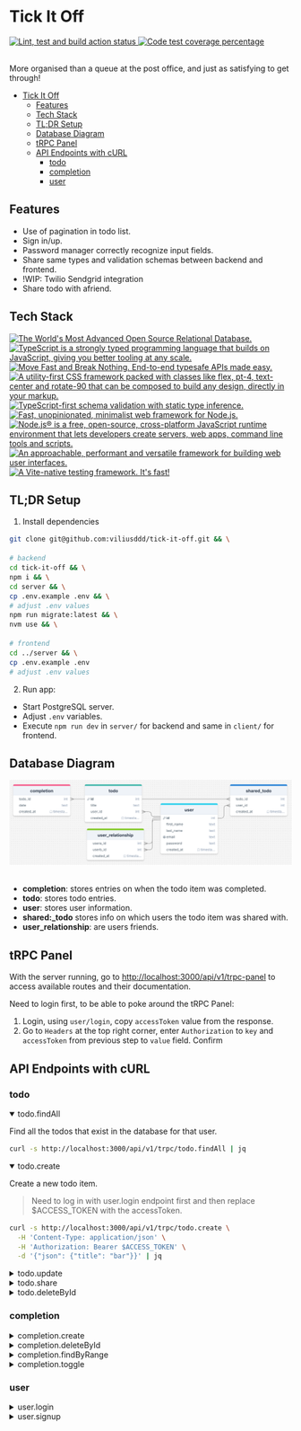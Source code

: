 # Tick It Off

<div align="left">
  <a href="https://github.com/viliusddd/tick-it-off/actions/workflows/deploy.yaml">
    <img
      title="Lint, test and build action status"
      src="https://github.com/viliusddd/tick-it-off/actions/workflows/deploy.yaml/badge.svg"
    >
  </a>
  <a href="https://codecov.io/gh/viliusddd/tick-it-off" >
    <img
      title="Code test coverage percentage"
      src="https://codecov.io/gh/viliusddd/tick-it-off/graph/badge.svg?token=6Flp5F3ty0"
    >
  </a>
</div><br>

More organised than a queue at the post office, and just as satisfying to get through!

- [Tick It Off](#tick-it-off)
  - [Features](#features)
  - [Tech Stack](#tech-stack)
  - [TL;DR Setup](#tldr-setup)
  - [Database Diagram](#database-diagram)
  - [tRPC Panel](#trpc-panel)
  - [API Endpoints with cURL](#api-endpoints-with-curl)
    - [todo](#todo)
    - [completion](#completion)
    - [user](#user)

## Features

- Use of pagination in todo list.
- Sign in/up.
- Password manager correctly recognize input fields.
- Share same types and validation schemas between backend and frontend.
- !WIP: Twilio Sendgrid integration
- Share todo with afriend.

## Tech Stack

<a href="https://postgresql.org">
  <img
    title="The World's Most Advanced Open Source Relational Database."
    src="https://shields.io/badge/PostgreSQL-4169e1.svg?logo=postgresql&logoColor=white"
  >
</a>
<a href="https://typescriptlang.org">
  <img
    title="TypeScript is a strongly typed programming language that builds on JavaScript, giving you better tooling at any scale."
    src="https://shields.io/badge/TypeScript-007ACC.svg?logo=typescript&logoColor=white"
    >
</a>
<a href="https://trpc.io">
  <img
    title="Move Fast and Break Nothing. End-to-end typesafe APIs made easy."
    src="https://shields.io/badge/tRPC-2596BE.svg?logo=trpc&logoColor=white"
  >
</a>
<a href="https://tailwindcss.com">
  <img
    title="A utility-first CSS framework packed with classes like flex, pt-4, text-center and rotate-90 that can be composed to build any design, directly in your markup."
    src="https://img.shields.io/badge/tailwindcss-0F172A?&logo=tailwindcss"
  >
</a>
<a href="https://zod.dev">
  <img
    title="TypeScript-first schema validation with static type inference."
    src="https://shields.io/badge/Zod-000000.svg?logo=Zod&logoColor=3068B7"
  >
</a>
<a href="https://expressjs.com">
  <img
    title="Fast, unopinionated, minimalist web framework for Node.js."
    src="https://shields.io/badge/Express.js-000000.svg?logo=express&logoColor=white"
  >
</a>
<a href="https://nodejs.org">
  <img
    title="Node.js® is a free, open-source, cross-platform JavaScript runtime environment that lets developers create servers, web apps, command line tools and scripts."
    src="https://shields.io/badge/Node.js-0D121C.svg?logo=node.js&logoColor=5FA04E"
  >
</a>
<a href="https://vuejs.org">
  <img
    title="An approachable, performant and versatile framework for building web user interfaces."
    src="https://shields.io/badge/Vue.js-35495E.svg?logo=vuedotjs&logoColor=4FC08D"
  >
</a>
<a href="https://vitest.dev">
  <img
    title="A Vite-native testing framework. It's fast!"
    src="https://shields.io/badge/Vitest-6E9F18.svg?logo=vitest&logoColor=FCC72B"
  >
</a>

## TL;DR Setup

1. Install dependencies

```sh
git clone git@github.com:viliusddd/tick-it-off.git && \

# backend
cd tick-it-off && \
npm i && \
cd server && \
cp .env.example .env && \
# adjust .env values
npm run migrate:latest && \
nvm use && \

# frontend
cd ../server && \
cp .env.example .env
# adjust .env values
```

2. Run app:

- Start PostgreSQL server.
- Adjust `.env` variables.
- Execute `npm run dev` in `server/` for backend and same in `client/` for frontend.

## Database Diagram

<div>
  <a href="https://drawsql.app/teams/my-team-2119/diagrams/tickitoff2/embed">
  <img
    title="tick-it-off postgreSQL diagram."
    src="./assets/tick-it-off-sql-diagram.png">
  </a>
</div>

<br>

- **completion**: stores entries on when the todo item was completed.
- **todo**: stores todo entries.
- **user**: stores user information.
- **shared:_todo** stores info on which users the todo item was shared with.
- **user_relationship**: are users friends.

## tRPC Panel

With the server running, go to <http://localhost:3000/api/v1/trpc-panel> to access available routes and their documentation.

Need to login first, to be able to poke around the tRPC Panel:

1. Login, using `user/login`, copy `accessToken` value from the response.
2. Go to `Headers` at the top right corner, enter `Authorization` to `key` and `accessToken` from previous step to `value` field. Confirm

## API Endpoints with cURL

### todo

<details open>

<summary>todo.findAll</summary>

Find all the todos that exist in the database for that user.

```sh
curl -s http://localhost:3000/api/v1/trpc/todo.findAll | jq
```

</details>

<details open>

<summary>todo.create</summary>

Create a new todo item.

> Need to log in with user.login endpoint first and then replace $ACCESS_TOKEN with the accessToken.

```sh
curl -s http://localhost:3000/api/v1/trpc/todo.create \
  -H 'Content-Type: application/json' \
  -H 'Authorization: Bearer $ACCESS_TOKEN' \
  -d '{"json": {"title": "bar"}}' | jq
```

</details>

<details>

<summary>todo.update</summary>

Update existing todo items.

```sh
curl -s http://localhost:3000/api/v1/trpc/todo.update \
  -H 'Authorization: Bearer $ACCESS_TOKEN' \
  -H 'Content-Type: application/json' \
  -d '{"json": {"id": 19, "title": "Foo bar baz"}}' | jq
```

</details>

<details>

<summary>todo.share</summary>

Share todo item that belongs to you with the other user.

```sh
curl -s http://localhost:3000/api/v1/trpc/todo.share \
  -H 'Authorization: Bearer $ACCESS_TOKEN' \
  -H 'Content-Type: application/json' \
  -d '{"json": {"userId": 2, "todoId": "3"}}' | jq
```

</details>

<details>

<summary>todo.deleteById</summary>

Delete todo item.

```sh
curl -s http://localhost:3000/api/v1/trpc/todo.deleteById?batch=1 \
  -H "Content-Type: application/json" \
  -d '{"0": {"json": {"id": 1}}}' | jq
```

</details>

### completion

<details>

<summary>completion.create</summary>

Create a new entry in the `completion` table. It will show as a checked todo item on that particular day.

```sh
curl -s http://localhost:3000/api/v1/trpc/completion.create \
  -H 'Content-Type: application/json' \
  -d '{"json": {"todoId": 7}}' | jq
```

</details>

<details>

<summary>completion.deleteById</summary>

Remove entry from the `completion` table. It will "uncheck" the todo item on that day.

```sh
curl -s http://localhost:3000/api/v1/trpc/completion.deleteById \
  -H 'Content-Type: application/json' \
  -d '{"json": {"todoId": 1}}' | jq
```

</details>

<details>

<summary>completion.findByRange</summary>

Get "checked" todo items from that day with the ID in the chosen range.
It's used when pagination loads to-do items in the app.

- `firstId` - first id of the range.
- `secondId` - last id of the range
- `date`* - date in ISO 8601 format, e.g. `2024-10-02`. By default, it's current day date.

```sh
N/A
```

</details>

<details>

<summary>completion.toggle</summary>

"Check" or "uncheck" the to-do item that day.

- `todoId` - todo item id.
- `date`* - date in ISO 8601 format, e.g. `2024-10-02`. By default, it's current day date.

```sh
curl -s http://localhost:3000/api/v1/trpc/completion.toggle?batch=1 \
  -H 'Content-Type: application/json' \
  -d '{"0": {"json": {"todoId": 1}}}' | jq
```

</details>

### user

<details>

<summary>user.login</summary>

```sh
curl -s http://localhost:3000/api/v1/trpc/user.login \
  -H "Content-Type: application/json" \
  -d @- << EOF | jq
{
  "json": {
    "email": "foo@bar.baz",
    "password": "foobar123"
  }
}
EOF
```

</details>

<details>

<summary>user.signup</summary>

```sh
curl -s http://localhost:3000/api/v1/trpc/user.signup \
  -H "Content-Type: application/json" \
  -d @- << EOF | jq
{
  "json": {
    "firstName": "foo",
    "lastName": "bar",
    "email": "foo@bar.bazz",
    "password": "foobar123"
  }
}
EOF
```
